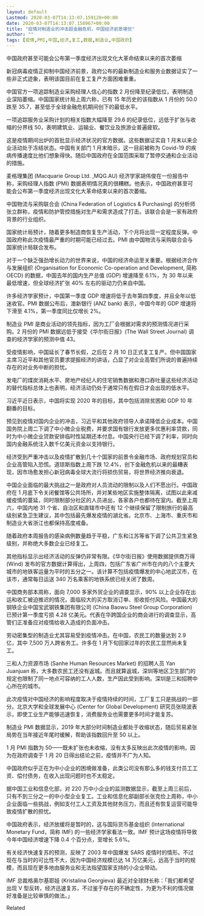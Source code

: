 ```yaml
---
layout: default
Lastmod: 2020-03-07T14:13:07.159128+00:00
date: 2020-03-07T14:13:07.158967+00:00
title: "疫情对制造业的冲击超金融危机，中国经济前景堪忧"
author: ""
tags: [疫情,PMI,中国,经济,复工,数据,制造业,中国政府]
---
```


中国政府甚至可能会公布第一季度经济出现文化大革命结束以来的首次萎缩

新冠病毒疫情正抑制中国经济前景，政府公布的最新制造业和服务业数据证实了一些非正式迹象，表明该国目前在复工复产方面困难重重。

中国官方一项追踪制造业采购经理人信心的指数 2 月份降至纪录低位，表明制造业深陷萎缩。中国国家统计局上周六称，已有 15 年历史的该指数从 1 月份的 50.0 跌至 35.7，甚至低于全球金融危机期间创下的最低水平。

一项追踪服务业采购计划的相关指数大幅降至 29.6 的纪录低位，远低于扩张与收缩的分界线 50，表明建筑业、运输业、餐饮业及旅游业普遍疲软。

这是疫情期间出炉的首批显示经济状况的官方数据。这些数据证实自 1 月末以来企业活动处于冻结状态。中国有关部门 1 月末暗示，这一目前被称为 Covid-19 的疾病传播速度比他们想象得快。随后中国政府在全国范围采取了暂停交通和企业活动的措施。

麦格理集团 (Macquarie Group Ltd. ,MQG.AU) 经济学家胡伟俊在一份报告中称，采购经理人指数 (PMI) 数据表明情况真的很糟糕。他表示，中国政府甚至可能会公布第一季度经济出现文化大革命结束以来的首次萎缩。

中国物流与采购联合会 (China Federation of Logistics & Purchasing) 的分析师张立群称，疫情和防护管控措施对生产和需求造成了打击。该联合会是一家有政府背景的行业组织。

国家统计局预计，随着更多制造商恢复生产活动，下个月将出现一定程度反弹。中国政府称此次疫情最严重的时期可能已经过去。PMI 由中国物流与采购联合会与国家统计局联合发布。

对于一个缺乏强劲增长动力的世界来说，中国的经济命运至关重要。根据经济合作与发展组织 (Organisation for Economic Co-operation and Development, 简称 OECD) 的数据，中国去年的国内生产总值 (GDP) 增速降至 6.1%，为 30 年以来最低增速，但全球经济扩张 40% 左右的驱动力仍来自中国。

许多经济学家预计，中国第一季度 GDP 增速将低于去年第四季度，并且全年以低迷收官。PMI 数据公布后，澳新银行 (ANZ bank) 表示，中国今年的 GDP 增速将下滑至 4.1%，第一季度同比仅增长 2%。

制造业 PMI 是商业活动的领先指标，因为工厂会根据对需求的预测情况进行采购。2 月份的 PMI 数据远低于接受《华尔街日报》(The Wall Street Journal) 调查的经济学家的预测中值 43。

受疫情影响，中国延长了春节长假，之后在 2 月 10 日正式复工复产。但中国国家主席习近平和其他官员要求提振经济的讲话，凸显了对企业高管们所说的普遍持续存在的对业务中断的担忧。

发电厂的煤炭消耗水平、房地产经纪人的住宅销售数据和港口吞吐量这些经济活动的替代指标总体上也表明，经济活动仍处于通常只有在假日才会出现的低水平。

习近平近日表示，中国将实现 2020 年的目标，其中包括消除贫困和 GDP 10 年翻番的目标。

预见到疫情对国内企业的冲击，习近平和其他政府领导人承诺降低企业成本。中国国务院上周二下调了中小微企业税费，并要求国有银行发放更多优惠利率贷款，同时为中小微企业贷款安排临时性延期还本付息。中国央行已经下调了利率，同时向国内金融系统注入数千亿美元资金以支持银行。

经济受到严重冲击以及疫情扩散到几十个国家的前景令金融市场、政府规划官员和企业高管陷入恐慌。道琼斯指数上周下跌 12.4%，创下金融危机以来的最糟表现，因市场愈发担心新冠病毒全球大流行将损伤贸易，将世界经济推向衰退。

中国企业面临的最大挑战之一是政府对人员流动的限制以及人们不愿出行。中国政府在 1 月底下令关闭餐馆等公共场所，并对某些地区实施整体隔离，试图以此来减缓疫情的蔓延，同时限制部分社区的人员进出，各家各户也都待在室内。截至上周六，中国内地 31 个省、自治区和直辖市中还有 12 个继续保留了限制旅行的最高级别紧急卫生建议，其中包括最先爆发疫情的湖北省。北京市、上海市、重庆市和制造业大省浙江也都保持高度戒备。

随着政府本周报告的感染病例数量趋于平稳，广东和江苏等省下调了公共卫生紧急级别，并称绝大多数企业已经复工。

其他指标显示出经济活动的反弹仍非常有限。《华尔街日报》使用数据提供商万得 (Wind) 发布的官方数据计算得出，上周四，包括广东省广州市在内的八个主要大城市的地铁客运量为平时的五分之一。该计算不包括疫情爆发的中心地武汉市，在该市，通常每日运送 340 万名乘客的地铁系统已经关闭了数周。

中国商务部本周称，面向 7,000 多家外贸企业的调查显示，90% 以上企业存在出运和收汇被迫推迟的情况，面临较大的买方取消订单、拒收拒付风险。中国最大的钢铁企业中国宝武钢铁集团有限公司 (China Baowu Steel Group Corporation) 已预计第一季度亏损 4.28 亿美元。代表在华跨国企业的商会进行的调查显示，高管们正准备应对疫情给收入造成的负面冲击。

劳动密集型的制造业尤其容易受到疫情冲击。在中国，农民工的数量达到 2.9 亿，其中 7,500 万人跨省务工。许多在 1 月下旬回家过年的农民工显然尚未复工。

三和人力资源市场 (Sanhe Human Resources Market) 的招聘人员 Yan Juanjuan 称，大多数农民工还没有返城。而且就算返城，深圳等地区卫生部门的规定也限制了同一地点可容纳的工人人数，生产因此受到影响。深圳是三和招聘中心所在的城市。

此次疫情对中国经济的影响程度取决于疫情持续的时间，工厂复工只是挑战的一部分。北京大学和全球发展中心 (Center for Global Development) 研究员张晓波表示，即使工业生产能够迅速恢复，消费服务业也需要更多时间才能复苏。

制造业 PMI 数据显示，2019 年大部分时间制造业都处于收缩状态，随后贸易紧张局势在当年接近年尾时缓解，帮助该指数回升至 50 以上。

1 月 PMI 指数为 50——既未扩张也未收缩，没有太多反映出此次疫情的影响，因为在政府调查于 1 月 20 日得出结论之前，疫情并不广为人知。

中国政府似乎正在为中小企业的困境做准备，此类公司没有那么多的钱支付员工工资、偿付债务，在收入出现问题时也不太稳定。

据中国工业和信息化部，对 220 万中小企业的监测数据显示，截至上周三前后，只有不到三分之一的中小型企业复工。工业和信息化部副部长张克俭上周称，中小企业面临一些挑战，例如支付工人工资及其他财务压力，而且还有恢复运营可能导致疫情扩散的担忧。

中国政府表示，经济放缓将是暂时的，这与国际货币基金组织 (International Monetary Fund，简称 IMF) 的一些经济学家看法一致。IMF 预计这场疫情将导致今年中国经济增速下降 0.4 个百分点，至增长 5.6%。

有关经济快速复苏的预测，反映了 2003 年中国爆发 SARS 疫情时的情形。不过现在与当时的可比性不大，因为中国经济规模已达 14 万亿美元，远高于当时的规模，而且现在更多地由服务业和无法指望国家支持的小企业带动。

IMF 总裁格奥尔基耶娃 (Kristalina Georgieva) 最近对全球财长称：「我们都希望出现 V 型反转，经济迅速复苏，不过鉴于存在的不确定性，为更为不利的情况做好准备是比较审慎的做法。」

Related

